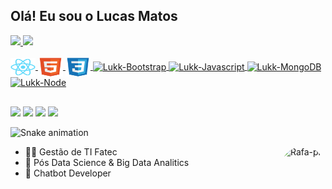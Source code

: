## Olá! Eu sou o Lucas Matos

<div align = "centro" >
    <a href="https://github.com/Lukksky">
  <img height="110em" src="https://github-readme-stats.vercel.app/api?username=Lukksky&show_icons=true&theme=merko&include_all_commits=true&count_private=true"/>
  <img height="130em" src="https://github-readme-stats.vercel.app/api/top-langs/?username=Lukksky&layout=compact&langs_count=7&theme=merko"/>
</div>
  
  <div style="display: inline_block"><br>
  <img align="center" alt="Lukk-React" height="30" width="40" src="https://raw.githubusercontent.com/devicons/devicon/master/icons/react/react-original.svg">
  <img align="center" alt="Lukk-HTML" height="30" width="40" src="https://raw.githubusercontent.com/devicons/devicon/master/icons/html5/html5-original.svg">
  <img align="center" alt="Lukk-CSS" height="30" width="40" src="https://raw.githubusercontent.com/devicons/devicon/master/icons/css3/css3-original.svg">
  <img align="center" alt="Lukk-Bootstrap" height="30" width="40" src="https://cdn.jsdelivr.net/gh/devicons/devicon/icons/bootstrap/bootstrap-plain.svg" />
  <img align="center" alt="Lukk-Javascript" height="30" width="40" src="https://cdn.jsdelivr.net/gh/devicons/devicon/icons/javascript/javascript-original.svg" />
  <img align="center" alt="Lukk-MongoDB" height="30" width="40" src="https://cdn.jsdelivr.net/gh/devicons/devicon/icons/mongodb/mongodb-original-wordmark.svg" />
  <img align="center" alt="Lukk-Node" height="50" width="70" src="https://cdn.jsdelivr.net/gh/devicons/devicon/icons/nodejs/nodejs-original-wordmark.svg" />
  </div>
  
  ##
  

 
<div> 
    <a href="https://www.youtube.com/channel/UCpSwNA4ezFBOrqKl2ukUP0g" target="_blank"><img src="https://img.shields.io/badge/YouTube-FF0000?style=for-the-badge&logo=youtube&logoColor=white" target="_blank"></a>
    <a href="https://www.instagram.com/luccas.matos20/" target="_blank"><img src="https://img.shields.io/badge/-Instagram-%23E4405F?style=for-the-badge&logo=instagram&logoColor=white" target="_blank"></a>
   <a href="https://discord.com/channels/@me/893282810826223648" target="_blank"><img src="https://img.shields.io/badge/Discord-7289DA?style=for-the-badge&logo=discord&logoColor=white" target="_blank"></a> 
    <a href="https://www.linkedin.com/in/lucas-matos2022" target="_blank"><img src="https://img.shields.io/badge/-LinkedIn-%230077B5?style=for-the-badge&logo=linkedin&logoColor=white" target="_blank"></a> 
 </div>
 
<div>

 
  ![Snake animation](https://github.com/Lukksky/Lukksky/blob/output/github-contribution-grid-snake.svg)
 
</div>

  
  
 <div>   
  <img align="right" alt="Rafa-pic" height="150" style="border-radius:50px;" src="https://i.pinimg.com/564x/7d/ec/9b/7dec9b100fcd454bd00e529248635fdd.jpg">
</div>


- 👨‍🎓 Gestão de TI Fatec
- 🌱 Pós Data Science & Big Data Analitics 
- 👷 Chatbot Developer
    

